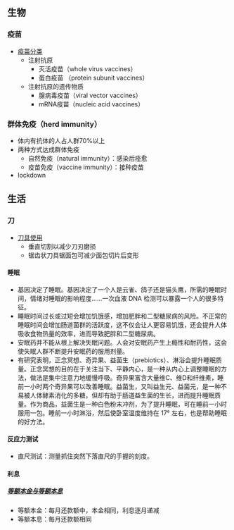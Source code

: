 ## 生物
### 疫苗
- <a href = "https://www.youtube.com/watch?v=lFjIVIIcCvc">疫苗分类</a>
  - 注射抗原
    - 灭活疫苗（whole virus vaccines）
    - 蛋白疫苗 （protein subunit vaccines）
  - 注射抗原的遗传物质
    - 腺病毒疫苗（viral vector vaccines）
    - mRNA疫苗（nucleic acid vaccines）
### 群体免疫（herd immunity）
- 体内有抗体的人占人群70%以上
- 两种方式达成群体免疫
  - 自然免疫（natural immunity）：感染后痊愈
  - 疫苗免疫（vaccine immunity）：接种疫苗
- lockdown
## 生活
### 刀
- <a href = "https://zhuanlan.zhihu.com/p/471377591">刀具使用</a>
  - 垂直切割以减少刀刃磨损
  - 锯齿状刀具锯面包可减少面包切片后变形
#### 睡眠
- 基因决定了睡眠。基因决定了一个人是云雀、鸽子还是猫头鹰，所需的睡眠时间，情绪对睡眠的影响程度……一次血液 DNA 检测可以暴露一个人的很多特征。
- 睡眠时间过长或过短会增加饥饿感，增加肥胖和二型糖尿病的风险。不正常的睡眠时间会增加肠道菌群的活跃度，这不仅会让人更容易饥饿，还会提升人体吸收食物热量的效率，进而导致肥胖和二型糖尿病。
- 安眠药并不能从根上解决失眠问题。人会对安眠药产生上瘾性和耐药性，这会使失眠人群不断提升安眠药的服用剂量。
- 有研究表明，正念冥想、奇异果、益菌生（prebiotics）、淋浴会提升睡眠质量。正念冥想的目的在于关注当下、平静内心，是一种从内心上调整睡眠的方法，做法是集中注意力地缓慢呼吸。奇异果富含大量维C、维D和纤维素，睡前一小时两个奇异果可以改善睡眠。益菌生，又叫益生元、益菌元，是一种不易被人体酵素消化的多糖，但却有助于肠道益生菌的生长，进而提升睡眠质量。作为商品，益菌生是一种白色粉末冲剂，为了提升睡眠，可在睡前一小时服用一包。睡前一小时淋浴，然后使卧室温度维持在 17° 左右，也是帮助睡眠的好方法。
#### 反应力测试
- 直尺测试：测量抓住突然下落直尺的手握的刻度。
#### 利息
##### [等额本金与等额本息](fang.com/zt/201505/xmhkfx.html)
- 等额本金：每月还款额中，本金相同，利息逐月递减
- 等额本息：每月还款额相同

